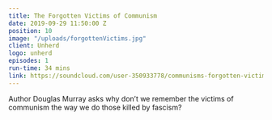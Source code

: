 ```yaml
---
title: The Forgotten Victims of Communism
date: 2019-09-29 11:50:00 Z
position: 10
image: "/uploads/forgottenVictims.jpg"
client: Unherd
logo: unherd
episodes: 1
run-time: 34 mins
link: https://soundcloud.com/user-350933778/communisms-forgotten-victims
---
```


Author Douglas Murray asks why don’t we remember the victims of communism the way we do those killed by fascism?
